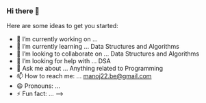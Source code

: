 ### Hi there 👋



Here are some ideas to get you started:

- 🔭 I’m currently working on ... 
- 🌱 I’m currently learning ...  Data Structures and Algorithms
- 👯 I’m looking to collaborate on ... Data Structures and Algorithms
- 🤔 I’m looking for help with ... DSA
- 💬 Ask me about ... Anything related to Programming 
- 📫 How to reach me: ... manoj22.be@gmail.com
- 😄 Pronouns: ...
- ⚡ Fun fact: ...
-->
